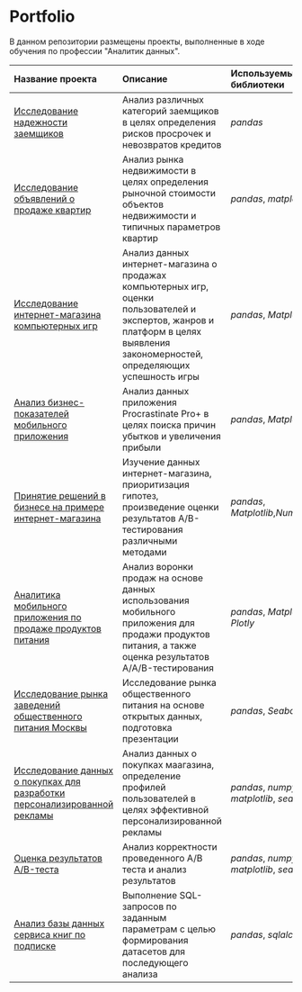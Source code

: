 # Portfolio

В данном репозитории размещены проекты, выполненные в ходе обучения по профессии "Аналитик данных".



| Название проекта | Описание | Используемые библиотеки | 
| :---------------------- | :---------------------- | :---------------------- |
| [Исследование надежности заемщиков](01.loans_project) | Анализ различных категорий заемщиков в целях определения рисков просрочек и невозвратов кредитов  | *pandas* |
| [Исследование объявлений о продаже квартир](02.real_estate_project) | Анализ рынка недвижимости в целях определения рыночной стоимости объектов недвижимости и типичных параметров квартир  | *pandas*, *matplotlib*|
| [Исследование интернет-магазина компьютерных игр](04.games_project) | Анализ данных интернет-магазина о продажах компьютерных игр, оценки пользователей и экспертов, жанров и платформ в целях выявления закономерностей, определяющих успешность игры   |  *pandas*, *Matplotlib*,*NumPy* |
| [Анализ бизнес-показателей мобильного приложения](05.business_analysis_project) | Анализ данных приложения Procrastinate Pro+ в целях поиска причин убытков и увеличения прибыли   |  *pandas*, *Matplotlib*,*NumPy*|
| [Принятие решений в бизнесе на примере интернет-магазина](06.business_decisions_project) | Изучение данных интернет-магазина, приоритизация гипотез, произведение оценки результатов A/B-тестирования различными методами  |  *pandas*, *Matplotlib*,*NumPy*,*Seaborn* |
| [Аналитика мобильного приложения по продаже продуктов питания](07.food_startup_project) | Анализ воронки продаж на основе данных использования мобильного приложения для продажи продуктов питания, а также оценка результатов A/A/B-тестирования   |  *pandas*, *Matplotlib*,*Scipy*, *Plotly* |
| [Исследование рынка заведений общественного питания Москвы](08.horeca_project) | Исследование рынка общественного питания на основе открытых данных, подготовка презентации  |  *pandas*, *Seaborn*, *Plotly* |
| [Исследование данных о покупках для разработки персонализированной рекламы](09.e-commerce_project) | Анализ данных о покупках маагазина, определение профилей пользователей в целях эффективной персонализированной рекламы  | *pandas*, *numpy*, *plotly*, *matplotlib*, *seaborn*, *scipy* |
| [Оценка результатов A/B-теста](10.A-B_test_project) | Анализ корректности проведенного А/В теста и анализ результатов   | *pandas*, *numpy*, *plotly*, *matplotlib*, *seaborn*, *scipy* |
| [Анализ базы данных сервиса книг по подписке](11.SQL_project) | Выполнение SQL-запросов по заданным параметрам с целью формирования датасетов для последующего анализа  | *pandas*, *sqlalchemy* |
